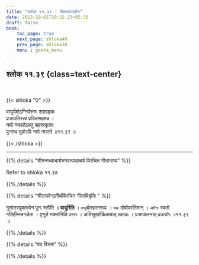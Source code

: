 ```yaml
---
title: "श्लोक ११.३९ - विश्वरूपदर्शन"
date: 2023-10-01T20:32:23+05:30
draft: false
book:
    toc_page: true
    next_page: shloka40
    prev_page: shloka38
    menu : geeta_menu
---
```




## श्लोक ११.३९ {class=text-center}

<br/>

{{< shloka  "0"  >}}

वायुर्यमोऽग्निर्वरुणः शशाङ्कः  
प्रजापतिस्त्वं प्रपितामहश्च ।    
नमो नमस्तेऽस्तु सहस्रकृत्वः  
पुनश्च भूयोऽपि नमो नमस्ते ॥११.३९ ॥

{{< /shloka >}}

---


{{% details "श्रीमन्मध्वाचार्यभगवत्पादाचर्य विरचित  गीताभाष्य" %}}

Refer to shloka ११.३७

{{% /details %}}



{{% details "श्रीराघवेन्द्रतीर्थविरचित गीताविवृतिः " %}}

गुणांतरयुक्तत्वेन पुनः स्तौति ॥ **वायुरिति** । 
`वायु`र्बलज्ञानरूपः । `यमः` दोषोपरतिमान्‌ । 
`अग्निः` स्वतो गतिहीनजगन्नेता । 
वृणुते भक्तानिति `वरुणः` ।
अतिसुखांकितत्वात्‌ `शशांकः` । 
प्रजापालनात्‌ `प्रजापतिः` ॥११.३९ ॥

{{% /details %}}



{{% details "पद विचार" %}}


{{% /details %}}
